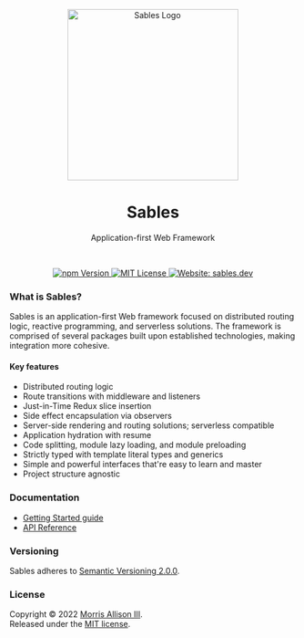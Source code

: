 <p align="center">
<a href="https://sables.dev">
<img alt="Sables Logo" src="https://user-images.githubusercontent.com/3189455/209457888-b1c8cc89-39ed-40a1-9b5a-ed0fb29a0d30.svg" width="300">
</a>
</p>
<h1 align="center">Sables</h1>
<p align="center">Application-first Web Framework</p>
<br />
<p align="center">
<a href="https://www.npmjs.com/package/@sables/framework">
<img alt="npm Version" src="https://img.shields.io/npm/v/@sables/framework.svg?style=flat-square">
</a>
<a href="https://github.com/sables-app/sables/blob/main/LICENSE">
<img alt="MIT License" src="https://img.shields.io/badge/license-MIT-blue.svg?style=flat-square">
</a>
<a href="https://sables.dev">
<img alt="Website: sables.dev" src="https://img.shields.io/static/v1?label=website&message=sables.dev&color=813973&style=flat-square">
</a>
</p>

### What is Sables?

Sables is an application-first Web framework focused on distributed routing logic, reactive programming, and serverless solutions. The framework is comprised of several packages built upon established technologies, making integration more cohesive.

#### Key features

- Distributed routing logic
- Route transitions with middleware and listeners
- Just-in-Time Redux slice insertion
- Side effect encapsulation via observers
- Server-side rendering and routing solutions; serverless compatible
- Application hydration with resume
- Code splitting, module lazy loading, and module preloading
- Strictly typed with template literal types and generics
- Simple and powerful interfaces that're easy to learn and master
- Project structure agnostic

### Documentation

- [Getting Started guide](https://sables.dev/docs/getting-started)
- [API Reference](https://sables.dev/docs/api)

### Versioning

Sables adheres to [Semantic Versioning 2.0.0](https://semver.org/spec/v2.0.0.html).

### License

Copyright &copy; 2022 [Morris Allison III](http://morris.xyz).
<br>Released under the [MIT license][license].

[license]: https://github.com/sables-app/sables/blob/main/LICENSE
[npm]: https://www.npmjs.com/package/@sables/framework

